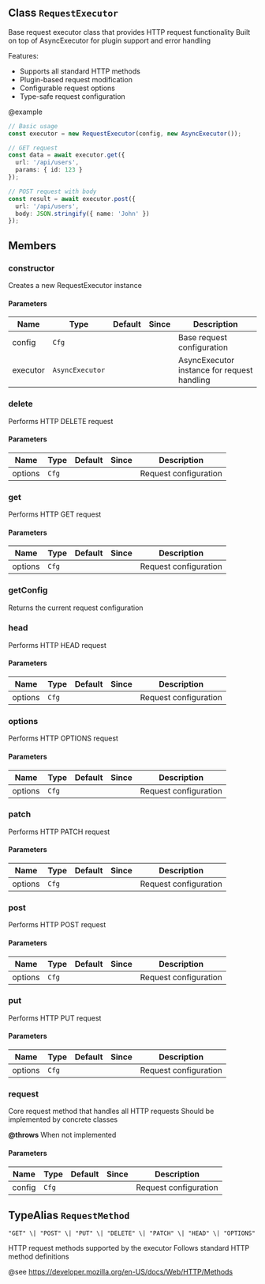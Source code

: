 ## Class `RequestExecutor`
Base request executor class that provides HTTP request functionality
Built on top of AsyncExecutor for plugin support and error handling

Features:
- Supports all standard HTTP methods
- Plugin-based request modification
- Configurable request options
- Type-safe request configuration

@example
```typescript
// Basic usage
const executor = new RequestExecutor(config, new AsyncExecutor());

// GET request
const data = await executor.get({
  url: '/api/users',
  params: { id: 123 }
});

// POST request with body
const result = await executor.post({
  url: '/api/users',
  body: JSON.stringify({ name: 'John' })
});
```

## Members

### constructor
Creates a new RequestExecutor instance


#### Parameters
| Name | Type | Default | Since | Description |
|------|------|---------|-------|------------|
|  config  | `Cfg` |  |  | Base request configuration  |
|  executor  | `AsyncExecutor` |  |  | AsyncExecutor instance for request handling  |


### delete
Performs HTTP DELETE request


#### Parameters
| Name | Type | Default | Since | Description |
|------|------|---------|-------|------------|
|  options  | `Cfg` |  |  | Request configuration  |


### get
Performs HTTP GET request


#### Parameters
| Name | Type | Default | Since | Description |
|------|------|---------|-------|------------|
|  options  | `Cfg` |  |  | Request configuration  |


### getConfig
Returns the current request configuration




### head
Performs HTTP HEAD request


#### Parameters
| Name | Type | Default | Since | Description |
|------|------|---------|-------|------------|
|  options  | `Cfg` |  |  | Request configuration  |


### options
Performs HTTP OPTIONS request


#### Parameters
| Name | Type | Default | Since | Description |
|------|------|---------|-------|------------|
|  options  | `Cfg` |  |  | Request configuration  |


### patch
Performs HTTP PATCH request


#### Parameters
| Name | Type | Default | Since | Description |
|------|------|---------|-------|------------|
|  options  | `Cfg` |  |  | Request configuration  |


### post
Performs HTTP POST request


#### Parameters
| Name | Type | Default | Since | Description |
|------|------|---------|-------|------------|
|  options  | `Cfg` |  |  | Request configuration  |


### put
Performs HTTP PUT request


#### Parameters
| Name | Type | Default | Since | Description |
|------|------|---------|-------|------------|
|  options  | `Cfg` |  |  | Request configuration  |


### request
Core request method that handles all HTTP requests
Should be implemented by concrete classes

**@throws**
When not implemented


#### Parameters
| Name | Type | Default | Since | Description |
|------|------|---------|-------|------------|
|  config  | `Cfg` |  |  | Request configuration  |


## TypeAlias `RequestMethod`

`"GET" \| "POST" \| "PUT" \| "DELETE" \| "PATCH" \| "HEAD" \| "OPTIONS"`

HTTP request methods supported by the executor
Follows standard HTTP method definitions

@see
https://developer.mozilla.org/en-US/docs/Web/HTTP/Methods

